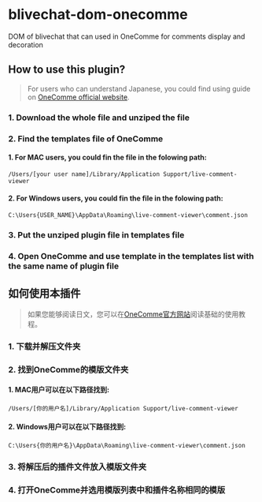 # blivechat-dom-onecomme
DOM of blivechat that can used in OneComme for comments display and decoration
## How to use this plugin?
>For users who can understand Japanese, you could find using guide on [OneComme official website](https://pages.github.com/).
### 1. Download the whole file and unziped the file
### 2. Find the templates file of OneComme
#### 1. For MAC users, you could fin the file in the folowing path:
    /Users/[your user name]/Library/Application Support/live-comment-viewer
#### 2. For Windows users, you could fin the file in the folowing path:
    C:\Users{USER_NAME}\AppData\Roaming\live-comment-viewer\comment.json
### 3. Put the unziped plugin file in templates file
### 4. Open OneComme and use template in the templates list with the same name of plugin file

## 如何使用本插件
>如果您能够阅读日文，您可以在[OneComme官方网站](https://pages.github.com/)阅读基础的使用教程。
### 1. 下载并解压文件夹
### 2. 找到OneComme的模版文件夹
#### 1. MAC用户可以在以下路径找到:
    /Users/[你的用户名]/Library/Application Support/live-comment-viewer
#### 2. Windows用户可以在以下路径找到:
    C:\Users{你的用户名}\AppData\Roaming\live-comment-viewer\comment.json
### 3. 将解压后的插件文件放入模版文件夹
### 4. 打开OneComme并选用模版列表中和插件名称相同的模版
